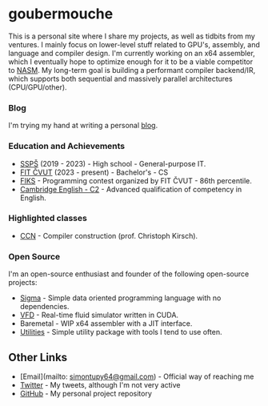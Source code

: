 # goubermouche 
This is a personal site where I share my projects, as well as tidbits from my ventures. I mainly focus on lower-level stuff related to GPU's, assembly, and language and compiler design. I'm currently working on an x64 assembler, which I eventually hope to optimize enough for it to be a viable competitor to [NASM](https://www.nasm.us/). My long-term goal is building a performant compiler backend/IR, which supports both sequential and massively parallel architectures (CPU/GPU/other).

### Blog
I'm trying my hand at writing a personal [blog](./blog.html).

### Education and Achievements
- [SSPŠ](https://www.ssps.cz/) (2019 - 2023) - High school - General-purpose IT.
- [FIT ČVUT](https://fit.cvut.cz/cs) (2023 - present) - Bachelor's - CS
- [FIKS](https://fiks.fit.cvut.cz/) - Programming contest organized by FIT ČVUT - 86th percentile.
- [Cambridge English - C2](https://www.cambridgeenglish.org/exams-and-tests/proficiency/) - Advanced qualification of competency in English.

### Highlighted classes
- [CCN](https://bilakniha.cvut.cz/cs/predmet7492006.html#gsc.tab=0) - Compiler construction (prof. Christoph Kirsch).

### Open Source
I'm an open-source enthusiast and founder of the following open-source projects:
- [Sigma](https://github.com/Goubermouche/sigma) - Simple data oriented programming language with no dependencies.
- [VFD](https://github.com/Goubermouche/VFD) - Real-time fluid simulator written in CUDA.
- Baremetal - WIP x64 assembler with a JIT interface.
- [Utilities](./utilities.html) - Simple utility package with tools I tend to use often.

## Other Links
- [Email](mailto: simontupy64@gmail.com) - Official way of reaching me
- [Twitter](https://twitter.com/goubermouche) - My tweets, although I'm not very active
- [GitHub](https://github.com/Goubermouche) - My personal project repository

